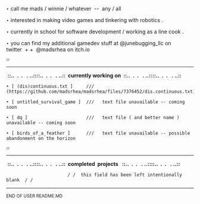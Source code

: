 ‣ call me mads / winnie / whatever&nbsp;&nbsp;--&nbsp;&nbsp;any / all 



‣ interested in making video games and tinkering with robotics .


	
‣ currently in school for software development / working as a line cook .



‣ you can find my additional gamedev stuff at @junebugging_llc on twitter&nbsp;&nbsp;+&nbsp;+&nbsp;&nbsp;@madsrhea on itch.io



<sub><sub><sub>///</sub></sub></sub>
********************************************************************************
	


 <b>&nbsp;::..&nbsp;&nbsp;.&nbsp;&nbsp;.&nbsp;&nbsp;&nbsp;.&nbsp;..::::..&nbsp;&nbsp;.&nbsp;&nbsp;.&nbsp;&nbsp;&nbsp;.&nbsp;..::&nbsp;&nbsp;currently working on&nbsp;&nbsp;::..&nbsp;&nbsp;.&nbsp;&nbsp;.&nbsp;&nbsp;&nbsp;.&nbsp;..::::..&nbsp;&nbsp;.&nbsp;&nbsp;.&nbsp;&nbsp;&nbsp;.&nbsp;..::&nbsp;</b>

    ‣ [ (dis)continuous.txt ]     ///   (https://github.com/madsrhea/madsrhea/files/7376452/dis.continuous.txt)
    
    ‣ [ untitled_survival_game ]  ///   text file unavailable -- coming soon
    
    ‣ [ dq ]                      ///   text file ( and better name ) unavailable -- coming soon
    
	‣ [ birds_of_a_feather ]      ///   text file unavailable -- possible abandonment on the horizon
    
    
    
<sub><sub><sub> /// </sub></sub></sub>
********************************************************************************
    
    
  <b>&nbsp;::..&nbsp;&nbsp;.&nbsp;&nbsp;.&nbsp;&nbsp;&nbsp;.&nbsp;..::::..&nbsp;&nbsp;.&nbsp;&nbsp;.&nbsp;&nbsp;&nbsp;.&nbsp;..::&nbsp;&nbsp;completed&nbsp;&nbsp;projects &nbsp;&nbsp;::..&nbsp;&nbsp;.&nbsp;&nbsp;.&nbsp;&nbsp;&nbsp;.&nbsp;..::::..&nbsp;&nbsp;.&nbsp;&nbsp;.&nbsp;&nbsp;&nbsp;.&nbsp;..::&nbsp;</b>

                           / /  this field has been left intentionally blank  / /
                          
                          
********************************************************************************
<sub>END OF USER README.MD             
                                   
